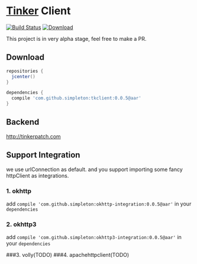 # [Tinker](https://github.com/Tencent/tinker) Client

[![Build Status](https://travis-ci.org/simpleton/tinker_client.svg?branch=master)](https://travis-ci.org/simpleton/tinker_client)
[ ![Download](https://api.bintray.com/packages/simsun/maven/TinkerClient/images/download.svg) ](https://bintray.com/simsun/maven/TinkerClient/_latestVersion)

This project is in very alpha stage, feel free to make a PR.

## Download


```gradle
repositories {
  jcenter()
}

dependencies {
  compile 'com.github.simpleton:tkclient:0.0.5@aar'
}

```

## Backend

http://tinkerpatch.com


## Support Integration

we use urlConnection as default. and you support importing some fancy httpClient as integrations.  

### 1. okhttp


add `compile 'com.github.simpleton:okhttp-integration:0.0.5@aar'` in your `dependencies`

### 2. okhttp3

add `compile 'com.github.simpleton:okhttp3-integration:0.0.5@aar'` in your `dependencies`

###3. volly(TODO)
###4. apachehttpclient(TODO)

